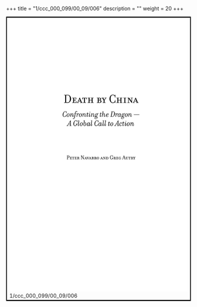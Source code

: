 +++
title = "1/ccc_000_099/00_09/006"
description = ""
weight = 20
+++

<table style="border:2px solid black;max-width:800px;max-height:800px;" 
><tr><td><img class="center-fit-jpg"
src="/jpg_/out_jpg_dbc_006.jpg"  >1/ccc_000_099/00_09/006</img></td></tr></table>